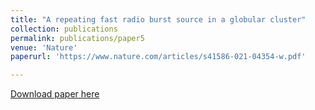 ```yaml
---
title: "A repeating fast radio burst source in a globular cluster"
collection: publications
permalink: publications/paper5
venue: 'Nature'
paperurl: 'https://www.nature.com/articles/s41586-021-04354-w.pdf'

---
```


[Download paper here](https://www.nature.com/articles/s41586-021-04354-w.pdf)
